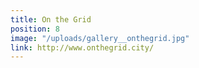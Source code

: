 ```yaml
---
title: On the Grid
position: 8
image: "/uploads/gallery__onthegrid.jpg"
link: http://www.onthegrid.city/
---
```


